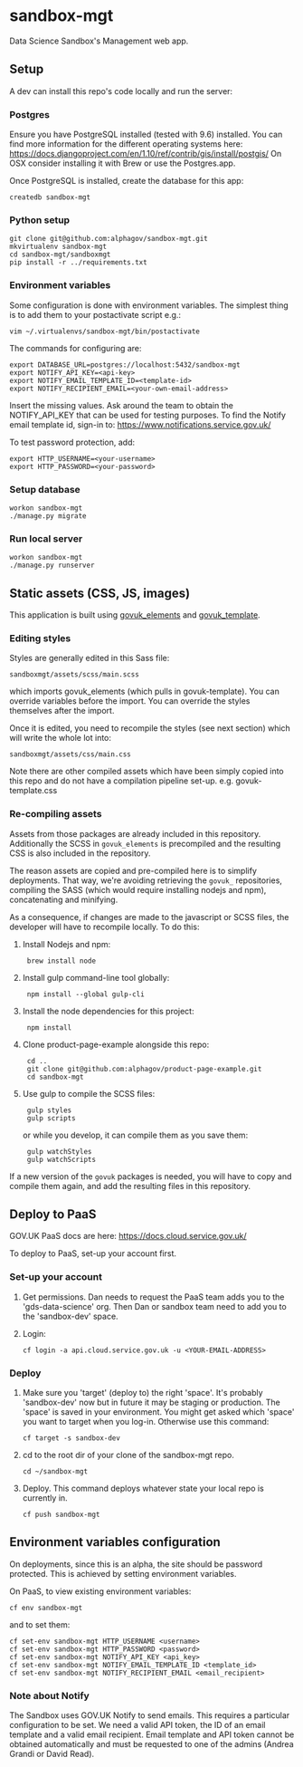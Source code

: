 # sandbox-mgt

Data Science Sandbox's Management web app.


## Setup

A dev can install this repo's code locally and run the server:

### Postgres

Ensure you have PostgreSQL installed (tested with 9.6) installed. You can find more information for the different operating systems here: https://docs.djangoproject.com/en/1.10/ref/contrib/gis/install/postgis/
On OSX consider installing it with Brew or use the Postgres.app.

Once PostgreSQL is installed, create the database for this app:
```
createdb sandbox-mgt
```

### Python setup

```
git clone git@github.com:alphagov/sandbox-mgt.git
mkvirtualenv sandbox-mgt
cd sandbox-mgt/sandboxmgt
pip install -r ../requirements.txt
```

### Environment variables

Some configuration is done with environment variables. The simplest thing is to add them to your postactivate script e.g.:
```
vim ~/.virtualenvs/sandbox-mgt/bin/postactivate
```
The commands for configuring are:
```
export DATABASE_URL=postgres://localhost:5432/sandbox-mgt
export NOTIFY_API_KEY=<api-key>
export NOTIFY_EMAIL_TEMPLATE_ID=<template-id>
export NOTIFY_RECIPIENT_EMAIL=<your-own-email-address>
```
Insert the missing values. Ask around the team to obtain the NOTIFY_API_KEY that can be used for testing purposes. To find the Notify email template id, sign-in to: https://www.notifications.service.gov.uk/

To test password protection, add:
```
export HTTP_USERNAME=<your-username>
export HTTP_PASSWORD=<your-password>
```

### Setup database

```
workon sandbox-mgt
./manage.py migrate
```

### Run local server

```
workon sandbox-mgt
./manage.py runserver
```


## Static assets (CSS, JS, images)

This application is built using [govuk_elements](https://github.com/alphagov/govuk_elements)
and [govuk_template](https://github.com/alphagov/govuk_template/).

### Editing styles

Styles are generally edited in this Sass file:

    sandboxmgt/assets/scss/main.scss

which imports govuk_elements (which pulls in govuk-template). You can override variables before the import. You can override the styles themselves after the import.

Once it is edited, you need to recompile the styles (see next section) which will write the whole lot into:

    sandboxmgt/assets/css/main.css

Note there are other compiled assets which have been simply copied into this repo and do not have a compilation pipeline set-up. e.g. govuk-template.css

### Re-compiling assets

Assets from those packages are already included in this repository.
Additionally the SCSS in `govuk_elements` is precompiled and the
resulting CSS is also included in the repository.

The reason assets are copied and pre-compiled here is to simplify
deployments.  That way, we're avoiding retrieving the `govuk_`
repositories, compiling the SASS (which would require installing
nodejs and npm), concatenating and minifying.

As a consequence, if changes are made to the javascript or SCSS files,
the developer will have to recompile locally. To do this:

1. Install Nodejs and npm:

        brew install node

2. Install gulp command-line tool globally:

        npm install --global gulp-cli

3. Install the node dependencies for this project:

        npm install

4. Clone product-page-example alongside this repo:

        cd ..
        git clone git@github.com:alphagov/product-page-example.git
        cd sandbox-mgt

5. Use gulp to compile the SCSS files:

        gulp styles
        gulp scripts

   or while you develop, it can compile them as you save them:

        gulp watchStyles
        gulp watchScripts

If a new version of the `govuk` packages is needed, you will have to
copy and compile them again, and add the resulting files in this
repository.


## Deploy to PaaS

GOV.UK PaaS docs are here: https://docs.cloud.service.gov.uk/

To deploy to PaaS, set-up your account first.

### Set-up your account

1. Get permissions. Dan needs to request the PaaS team adds you to the 'gds-data-science' org. Then Dan or sandbox team need to add you to the 'sandbox-dev' space.

2. Login:

       cf login -a api.cloud.service.gov.uk -u <YOUR-EMAIL-ADDRESS>

### Deploy

1. Make sure you 'target' (deploy to) the right 'space'. It's probably 'sandbox-dev' now but in future it may be staging or production. The 'space' is saved in your environment. You might get asked which 'space' you want to target when you log-in. Otherwise use this command:

       cf target -s sandbox-dev

2. cd to the root dir of your clone of the sandbox-mgt repo.

       cd ~/sandbox-mgt

3. Deploy. This command deploys whatever state your local repo is currently in.

       cf push sandbox-mgt


## Environment variables configuration

On deployments, since this is an alpha, the site should be password protected. This is achieved by setting environment variables.

On PaaS, to view existing environment variables:

```
cf env sandbox-mgt
```

and to set them:
```
cf set-env sandbox-mgt HTTP_USERNAME <username>
cf set-env sandbox-mgt HTTP_PASSWORD <password>
cf set-env sandbox-mgt NOTIFY_API_KEY <api_key>
cf set-env sandbox-mgt NOTIFY_EMAIL_TEMPLATE_ID <template_id>
cf set-env sandbox-mgt NOTIFY_RECIPIENT_EMAIL <email_recipient>
```

### Note about Notify

The Sandbox uses GOV.UK Notify to send emails. This requires a particular configuration to be set. We need a valid API token, the ID of an email template and a valid email recipient. Email template and API token cannot be obtained automatically and must be requested to one of the admins (Andrea Grandi or David Read).
